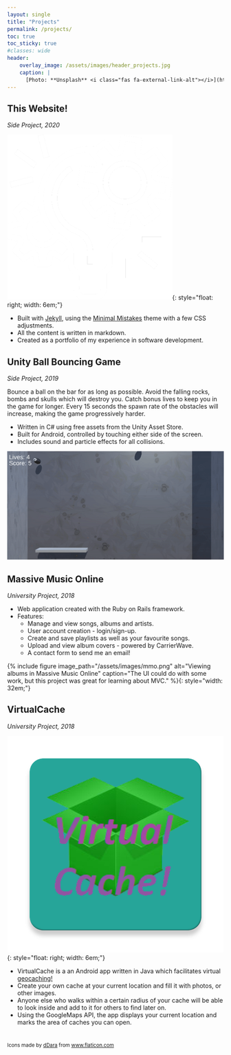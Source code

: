 ```yaml
---
layout: single
title: "Projects"
permalink: /projects/
toc: true
toc_sticky: true
#classes: wide
header:
    overlay_image: /assets/images/header_projects.jpg
    caption: |
      [Photo: **Unsplash** <i class="fas fa-external-link-alt"></i>](https://unsplash.com/photos/FO7JIlwjOtU)
---
```


## This Website!
*Side Project, 2020*

![image](/assets/images/project.png){: style="float: right; width: 6em;"}

* Built with [Jekyll](https://jekyllrb.com/), using the [Minimal
  Mistakes](https://mademistakes.com/work/minimal-mistakes-jekyll-theme/) theme
  with a few CSS adjustments.
* All the content is written in markdown.
* Created as a portfolio of my experience in software development.

## Unity Ball Bouncing Game
*Side Project, 2019*

Bounce a ball on the bar for as long as possible. Avoid the falling rocks,
bombs and skulls which will destroy you. Catch bonus lives to keep you in the
game for longer. Every 15 seconds the spawn rate of the obstacles will increase,
making the game progressively harder.

* Written in C# using free assets from the Unity Asset Store.
* Built for Android, controlled by touching either side of the screen.
* Includes sound and particle effects for all collisions.

![image](/assets/images/bouncinggame.gif)

## Massive Music Online
*University Project, 2018*

* Web application created with the Ruby on Rails framework.
* Features:
    - Manage and view songs, albums and artists.
    - User account creation - login/sign-up.
    - Create and save playlists as well as your favourite songs.
    - Upload and view album covers - powered by CarrierWave.
    - A contact form to send me an email!

{% include figure image_path="/assets/images/mmo.png" alt="Viewing albums in
Massive Music Online" caption="The UI could do with some work, but this project
was great for learning about MVC." %}{:
style="width: 32em;"}

## VirtualCache
*University Project, 2018*

![image](/assets/images/virtualcache.png){: style="float: right; width: 6em;"}

* VirtualCache is a an Android app written in Java which facilitates virtual
  [geocaching!](https://en.wikipedia.org/wiki/Geocaching)
* Create your own cache at your current location and fill it with photos, or
  other images.
* Anyone else who walks within a certain radius of your cache will be able to
  look inside and add to it for others to find later on. 
* Using the GoogleMaps API, the app displays your current location and marks the
  area of caches you can open.

<br />
<sub>
    Icons made by <a href="https://www.flaticon.com/authors/ddara" title="dDara">dDara</a> from <a href="https://www.flaticon.com/" title="Flaticon">www.flaticon.com</a>
</sub>
